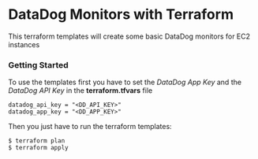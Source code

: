 # DataDog Monitors with Terraform

This terraform templates will create some basic DataDog monitors for EC2 instances

### Getting Started

To use the templates first you have to set the *DataDog App Key* and the *DataDog API Key* in the **terraform.tfvars** file

```
datadog_api_key = "<DD_API_KEY>"
datadog_app_key = "<DD_APP_KEY>"
```

Then you just have to run the terraform templates:

```
$ terraform plan
$ terraform apply
```